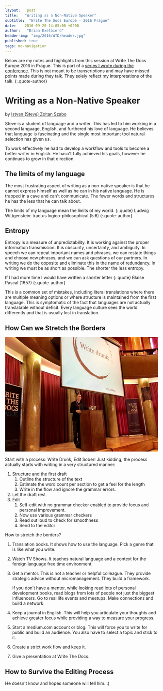 ```yaml
---
layout:   post
title:   "Writing as a Non-Native Speaker"
subtitle:  "Write The Docs Europe - 2016 Prague"
date:    2016-09-20 14:05:00 +0200
author:   "Brian Exelbierd"
header-img: "img/2016/WTD/header.jpg"
published: true
tags: no-navigation
---
```


Below are my notes and highlights from this session at Write The Docs
Europe 2016 in Prague.  This is part of a [series I wrote during the
conference](/technology/2016/09/20/wtd.html).  This is not meant to be
transcriptions and may have missed points made during they talk.
They solely reflect my interpretations of the talk.
{:.quote-author}

# Writing as a Non-Native Speaker

by [Istvan (Steve) Zoltan Szabo](https://twitter.com/szabosteve)

Steve is a student of language and a writer.  This has led to him working
in a second language, English, and furthered his love of language.
He believes that language is fascinating and the single most important
tool natural selection has given us.

To work effectively he had to develop a workflow and tools to become a
better writer in English.  He hasn't fully achieved his goals, however
he continues to grow in that direction.

## The limits of my language

The most frustrating aspect of writing as a non-native speaker is that
he cannot express himself as well as he can in his native language.
He is trapped in a cave and can't communicate.  The fewer words and
structures he has the less that he can talk about.

The limits of my language mean the limits of my world.
{:.quote}
Ludwig Wittgenstein: tractus logico-philosophical (5.6)
{:.quote-author}

## Entropy

Entropy is a measure of unpredictability.  It is working against the
proper information transmission.  It is obscurity, uncertainty,
and ambiguity.  In speech we can repeat important names and phrases,
we can restate things and choose new phrases, and we can ask questions
of our partners.  In writing we do the opposite and eliminate this in
the name of redundancy.  In writing we must be as short as possible.
The shorter the less entropy.

If I had more time I would have written a shorter letter
{:.quote}
Blaise Pascal (1657)
{:.quote-author}

This is a common set of mistakes, including literal translations where
there are multiple meaning options or where structure is maintained from
the first language.  This is symptomatic of the fact that languages are
not actually translatable without deficit.  Every language culture sees
the world differently and that is usually lost in translation.

## How Can we Stretch the Borders

![](/img/2016/WTD/istvan.jpg)

Start with a process: Write Drunk, Edit Sober!  Just kidding, the
process actually starts with writing in a very structured manner:

1. Structure and the first draft
   1. Outline the structure of the text
   2. Estimate the word count per section to get a feel for the length
   3. Write in the flow and ignore the grammar errors. 
2. Let the draft rest
3. Edit
   1. Self-edit with no grammar checker enabled to provide focus and personal improvement.
   2. Now use various grammar checkers
   3. Read out loud to check for smoothness
   4. Send to the editor

How to stretch the borders?

1. Translation books.  It shows how to use the language.  Pick a genre
   that is like what you write.

2. Watch TV Shows.  It teaches natural language and a context for the
   foreign language free time environment.

3. Get a mentor.  This is not a teacher or helpful colleague.
   They provide strategic advice without micromanagement.  They build
   a framework.

   If you don't have a mentor, while looking read lots of personal
   development books, read blogs from lots of people not just the biggest
   influencers.  Go to real life events and meetups.  Make connections
   and build a network.

4. Keep a journal in English.  This will help you articulate your
   thoughts and achieve greater focus while providing a way to measure
   your progress.

5. Start a medium.com account or blog.  This will force you to write
   for public and build an audience.  You also have to select a topic
   and stick to it.

6. Create a strict work flow and keep it.

7. Give a presentation at Write The Docs.

## How to Survive the Editing Process

He doesn't know and hopes someone will tell him. :)
